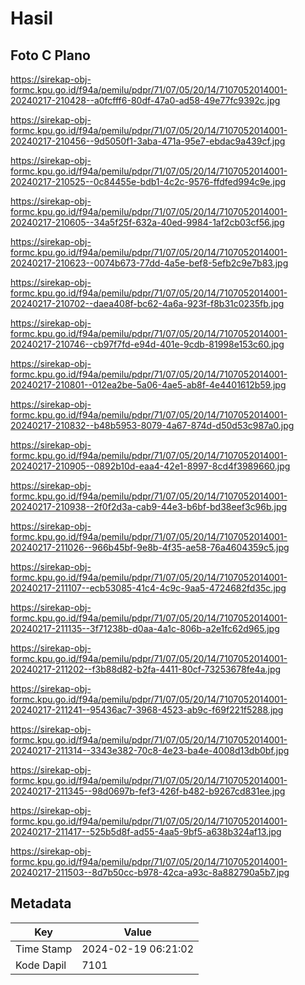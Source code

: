 # Hasil

## Foto C Plano

https://sirekap-obj-formc.kpu.go.id/f94a/pemilu/pdpr/71/07/05/20/14/7107052014001-20240217-210428--a0fcfff6-80df-47a0-ad58-49e77fc9392c.jpg

https://sirekap-obj-formc.kpu.go.id/f94a/pemilu/pdpr/71/07/05/20/14/7107052014001-20240217-210456--9d5050f1-3aba-471a-95e7-ebdac9a439cf.jpg

https://sirekap-obj-formc.kpu.go.id/f94a/pemilu/pdpr/71/07/05/20/14/7107052014001-20240217-210525--0c84455e-bdb1-4c2c-9576-ffdfed994c9e.jpg

https://sirekap-obj-formc.kpu.go.id/f94a/pemilu/pdpr/71/07/05/20/14/7107052014001-20240217-210605--34a5f25f-632a-40ed-9984-1af2cb03cf56.jpg

https://sirekap-obj-formc.kpu.go.id/f94a/pemilu/pdpr/71/07/05/20/14/7107052014001-20240217-210623--0074b673-77dd-4a5e-bef8-5efb2c9e7b83.jpg

https://sirekap-obj-formc.kpu.go.id/f94a/pemilu/pdpr/71/07/05/20/14/7107052014001-20240217-210702--daea408f-bc62-4a6a-923f-f8b31c0235fb.jpg

https://sirekap-obj-formc.kpu.go.id/f94a/pemilu/pdpr/71/07/05/20/14/7107052014001-20240217-210746--cb97f7fd-e94d-401e-9cdb-81998e153c60.jpg

https://sirekap-obj-formc.kpu.go.id/f94a/pemilu/pdpr/71/07/05/20/14/7107052014001-20240217-210801--012ea2be-5a06-4ae5-ab8f-4e4401612b59.jpg

https://sirekap-obj-formc.kpu.go.id/f94a/pemilu/pdpr/71/07/05/20/14/7107052014001-20240217-210832--b48b5953-8079-4a67-874d-d50d53c987a0.jpg

https://sirekap-obj-formc.kpu.go.id/f94a/pemilu/pdpr/71/07/05/20/14/7107052014001-20240217-210905--0892b10d-eaa4-42e1-8997-8cd4f3989660.jpg

https://sirekap-obj-formc.kpu.go.id/f94a/pemilu/pdpr/71/07/05/20/14/7107052014001-20240217-210938--2f0f2d3a-cab9-44e3-b6bf-bd38eef3c96b.jpg

https://sirekap-obj-formc.kpu.go.id/f94a/pemilu/pdpr/71/07/05/20/14/7107052014001-20240217-211026--966b45bf-9e8b-4f35-ae58-76a4604359c5.jpg

https://sirekap-obj-formc.kpu.go.id/f94a/pemilu/pdpr/71/07/05/20/14/7107052014001-20240217-211107--ecb53085-41c4-4c9c-9aa5-4724682fd35c.jpg

https://sirekap-obj-formc.kpu.go.id/f94a/pemilu/pdpr/71/07/05/20/14/7107052014001-20240217-211135--3f71238b-d0aa-4a1c-806b-a2e1fc62d965.jpg

https://sirekap-obj-formc.kpu.go.id/f94a/pemilu/pdpr/71/07/05/20/14/7107052014001-20240217-211202--f3b88d82-b2fa-4411-80cf-73253678fe4a.jpg

https://sirekap-obj-formc.kpu.go.id/f94a/pemilu/pdpr/71/07/05/20/14/7107052014001-20240217-211241--95436ac7-3968-4523-ab9c-f69f221f5288.jpg

https://sirekap-obj-formc.kpu.go.id/f94a/pemilu/pdpr/71/07/05/20/14/7107052014001-20240217-211314--3343e382-70c8-4e23-ba4e-4008d13db0bf.jpg

https://sirekap-obj-formc.kpu.go.id/f94a/pemilu/pdpr/71/07/05/20/14/7107052014001-20240217-211345--98d0697b-fef3-426f-b482-b9267cd831ee.jpg

https://sirekap-obj-formc.kpu.go.id/f94a/pemilu/pdpr/71/07/05/20/14/7107052014001-20240217-211417--525b5d8f-ad55-4aa5-9bf5-a638b324af13.jpg

https://sirekap-obj-formc.kpu.go.id/f94a/pemilu/pdpr/71/07/05/20/14/7107052014001-20240217-211503--8d7b50cc-b978-42ca-a93c-8a882790a5b7.jpg


## Metadata

| Key        | Value               |
| ---------- | ------------------- |
| Time Stamp | 2024-02-19 06:21:02 |
| Kode Dapil | 7101                |



